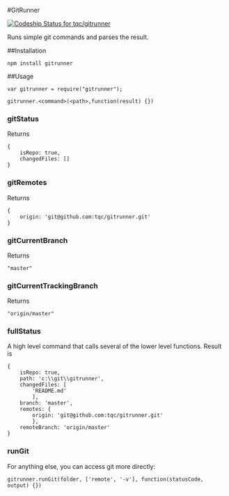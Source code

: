 #GitRunner

[ ![Codeship Status for tqc/gitrunner](https://codeship.com/projects/3f61d780-1afa-0133-1bbd-7e346f2e432c/status?branch=master)](https://codeship.com/projects/94425)

Runs simple git commands and parses the result.

##Installation

    npm install gitrunner


##Usage

    var gitrunner = require("gitrunner");

    gitrunner.<command>(<path>,function(result) {})

### gitStatus

Returns

    {
        isRepo: true,
        changedFiles: []
    }

### gitRemotes

Returns

    {
        origin: 'git@github.com:tqc/gitrunner.git'
    }

### gitCurrentBranch

Returns

    "master"

### gitCurrentTrackingBranch

Returns

    "origin/master"

### fullStatus

A high level command that calls several of the lower level functions. Result is

    {
        isRepo: true,
        path: 'c:\\git\\gitrunner',
        changedFiles: [
            'README.md'
            ],
        branch: 'master',
        remotes: {
            origin: 'git@github.com:tqc/gitrunner.git'
            },
        remoteBranch: 'origin/master'
    }

### runGit

For anything else, you can access git more directly:

    gitrunner.runGit(folder, ['remote', '-v'], function(statusCode, output) {})
